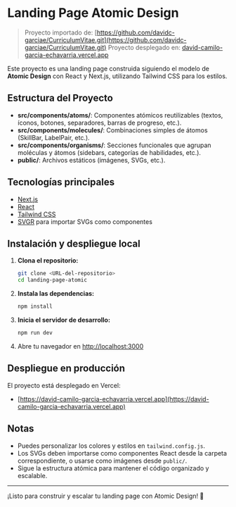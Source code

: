 # Landing Page Atomic Design

> Proyecto importado de: [https://github.com/davidc-garciae/CurriculumVitae.git](https://github.com/davidc-garciae/CurriculumVitae.git)
> Proyecto desplegado en: [david-camilo-garcia-echavarria.vercel.app](https://david-camilo-garcia-echavarria.vercel.app)

Este proyecto es una landing page construida siguiendo el modelo de **Atomic Design** con React y Next.js, utilizando Tailwind CSS para los estilos.

## Estructura del Proyecto

- **src/components/atoms/**: Componentes atómicos reutilizables (textos, íconos, botones, separadores, barras de progreso, etc.).
- **src/components/molecules/**: Combinaciones simples de átomos (SkillBar, LabelPair, etc.).
- **src/components/organisms/**: Secciones funcionales que agrupan moléculas y átomos (sidebars, categorías de habilidades, etc.).
- **public/**: Archivos estáticos (imágenes, SVGs, etc.).

## Tecnologías principales

- [Next.js](https://nextjs.org/)
- [React](https://react.dev/)
- [Tailwind CSS](https://tailwindcss.com/)
- [SVGR](https://react-svgr.com/) para importar SVGs como componentes

## Instalación y despliegue local

1. **Clona el repositorio:**

   ```bash
   git clone <URL-del-repositorio>
   cd landing-page-atomic
   ```

2. **Instala las dependencias:**

   ```bash
   npm install
   ```

3. **Inicia el servidor de desarrollo:**

   ```bash
   npm run dev
   ```

4. Abre tu navegador en [http://localhost:3000](http://localhost:3000)

## Despliegue en producción

El proyecto está desplegado en Vercel:

- [https://david-camilo-garcia-echavarria.vercel.app](https://david-camilo-garcia-echavarria.vercel.app)

## Notas

- Puedes personalizar los colores y estilos en `tailwind.config.js`.
- Los SVGs deben importarse como componentes React desde la carpeta correspondiente, o usarse como imágenes desde `public/`.
- Sigue la estructura atómica para mantener el código organizado y escalable.

---

¡Listo para construir y escalar tu landing page con Atomic Design! 🚀
